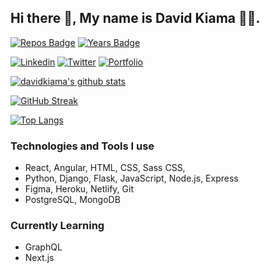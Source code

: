 ## Hi there 👋, My name is David Kiama 🧑‍💻.

[![Repos Badge](https://badges.pufler.dev/repos/davidkiama)](https://badges.pufler.dev) [![Years Badge](https://badges.pufler.dev/years/davidkiama)](https://badges.pufler.dev)

[![Linkedin](https://img.shields.io/badge/LinkedIn-blue.svg?style=for-the-badge&logo=linkedin)](https://www.linkedin.com/in/david-kiama/)
[![Twitter](https://img.shields.io/badge/Twitter-skyblue.svg?style=for-the-badge&logo=twitter)](https://twitter.com/certifiedkiama)
[![Portfolio](https://img.shields.io/badge/Portfolio-%23000000.svg?style=for-the-badge&logo=firefox&logoColor=#FF7139)](https://davidkiama.github.io/Portfolio/)

[![davidkiama's github stats](https://github-readme-stats.vercel.app/api?username=davidkiama&count_private=true&show_icons=true&theme=nightowl)](https://github.com/davidkiama/) 



[![GitHub Streak](http://github-readme-streak-stats.herokuapp.com?user=davidkiama&theme=dark&date_format=M%20j%5B%2C%20Y%5D)](https://git.io/streak-stats)




[![Top Langs](https://github-readme-stats.vercel.app/api/top-langs/?username=davidkiama&layout=compact&count_private=true)](https://github.com/davidkiama/)


### Technologies and Tools I use

- React, Angular, HTML, CSS, Sass CSS,
- Python, Django, Flask, JavaScript, Node.js, Express
- Figma, Heroku, Netlify, Git
- PostgreSQL, MongoDB

### Currently Learning

- GraphQL
- Next.js
